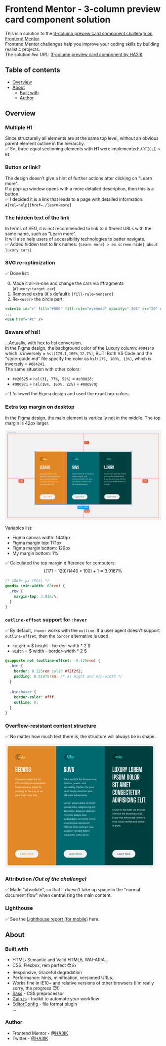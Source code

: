# Frontend Mentor - 3-column preview card component solution

This is a solution to the [3-column preview card component challenge on Frontend Mentor](https://www.frontendmentor.io/challenges/3column-preview-card-component-pH92eAR2-).  
Frontend Mentor challenges help you improve your coding skills by building realistic projects.  
The solution *live URL*: [3-column preview card component by HA3IK](https://ha3ik.github.io/fep/3column-preview-card-component)

## Table of contents

- [Overview](#overview)
- [About](#about)
  - [Built with](#built-with)
  - [Author](#author)

## Overview

### Multiple H1

Since structurally all elements are at the same top level, without an obvious parent element outline in the hierarchy.  
✅ So, three equal sectioning elements with H1 were implemented: `ARTICLE > H1`

### Button or link?

The design doesn't give a hint of further actions after clicking on "Learn more".  
If a pop-up window opens with a more detailed description, then this is a button.  
✅ I decided it is a link that leads to a page with detailed information: `A[rel=help][href=./learn-more]`

### The hidden text of the link

In terms of SEO, it is not recommended to link to different URLs with the same name, such as "Learn more".  
It will also help users of accessibility technologies to better navigate.  
✅ Added hidden text to link names: `{Learn more} > em.screen-hide{ about luxury cars}`

### SVG re-optimization

✅ Done list:

0. Made it all-in-one and change the cars via #fragments (`#luxury:target.car`)
1. Removed extra (it's default): `[fill-rule=nonzero]`
2. Re-`<use/>` the circle part:
```svg
<circle id="c" fill="#000" fill-rule="evenodd" opacity=".201" cx="20" cy="20" r="20" />
...
<use href="#c" />
```

### Beware of hsl!

…Actually, with hex to hsl conversion.  
In the Figma design, the background color of the Luxury column: `#004140` which is inversely = `hsl(179.1,100%,12.7%)`, BUT!
Both VS Code and the "style-guide.md" file specify the color as `hsl(179, 100%, 13%)`, which is inversely = `#004241`.  
The same situation with other colors:  
- `#e28625` = `hsl(31, 77%, 52%)` = `#e38826`;  
- `#006971` = `hsl(184, 100%, 22%)` = `#006970`;

✅ I followed the Figma design and used the exact hex colors.

### Extra top margin on desktop

In the Figma design, the main element is vertically not in the middle. The top margin is 42px larger.

![Figma desktop canvas properties](./_challenge/screenshot/figma-desktop-canvas-props.png)

Variables list:
- Figma canvas width: 1440px
- Figma margin top: 171px
- Figma margin bottom: 129px
- My margin bottom: 1%

✅ Calculated the top margin difference for computers:
$$ ((171-129)/1440*100)+1≈3.9167\% $$
```css
/* 1280+ px (PCs) */
@media (min-width: 80rem) {
  .row {
    margin-top: 3.9167%;
  }
}
```

### `outline-offset` support for `:hover`

✅ By default, `:hover` works with the `outline`. If a user agent doesn't support `outline-offset`, then the `border` alternative is used.
- `height` = $ height - border–width * 2 $
- `width` = $ width - border–width * 2 $

```css
@supports not (outline-offset: -0.125rem) {
  .btn {
    border: 0.125rem solid #f2f2f2;
    padding: 0.61875rem; /* as hight and min-width */
  }

  .btn:hover {
    border-color: #fff;
    outline: 0;
  }
}
```

### Overflow-resistant content structure

✅ No matter how much text there is, the structure will always be in shape.

![Content overflow example](./_challenge/screenshot/content-overflow-example.png)

### Attribution _(Out of the challenge)_

✅ Made "absolute", so that it doesn't take up space in the "normal document flow" when centralizing the main content.

### Lighthouse

✅ See the [Lighthouse report (for mobile)](https://ha3ik.github.io/fep/3column-preview-card-component/_challenge/lighthouse-report-mob.html) here.

## About

### Built with

- HTML: Semantic and Valid HTML5, WAI-ARIA…
- CSS: Flexbox, rem perfect 😎👍
- Responsive, Graceful degradation
- Performance: hints, minification, versioned URLs…
- Works fine in IE10+ and relative versions of other browsers (I'm really sorry, the progress 😇!)
- [Sass](https://sass-lang.com/) - CSS preprocessor
- [Gulp.js](https://gulpjs.com/) - toolkit to automate your workflow
- [EditorConfig](https://editorconfig.org/) - file format plugin  
  …

### Author

- Frontend Mentor - [@HA3IK](https://www.frontendmentor.io/profile/ha3ik)
- Twitter - [@HA3IK](https://www.twitter.com/ha3ik)
